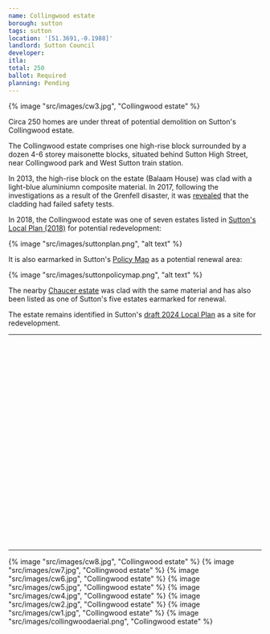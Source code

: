 ```yaml
---
name: Collingwood estate
borough: sutton
tags: sutton
location: '[51.3691,-0.1988]'
landlord: Sutton Council
developer:
itla:
total: 250
ballot: Required
planning: Pending
---
```

{% image "src/images/cw3.jpg", "Collingwood estate" %}

Circa 250 homes are under threat of potential demolition on Sutton's Collingwood estate.

The Collingwood estate comprises one high-rise block surrounded by a dozen 4-6 storey maisonette blocks, situated behind Sutton High Street, near Collingwood park and West Sutton train station. 

In 2013, the high-rise block on the estate (Balaam House) was clad with a light-blue aluminiumn composite material. In 2017, following the investigations as a result of the Grenfell disaster, it was [revealed](https://www.yourlocalguardian.co.uk/news/15372936.we-feel-so-unsafe-sutton-tower-block-residents-at-balaam-house-say-they-are-living-in-fear-after-grenfell-to/) that the cladding had failed safety tests.

In 2018, the Collingwood estate was one of seven estates listed in [Sutton's Local Plan (2018)](https://drive.google.com/file/d/1MdX6GlaHDoBdG6CTsvjFaIuPtIa9id5O/view) for potential redevelopment:

{% image "src/images/suttonplan.png", "alt text" %}

It is also earmarked in Sutton's [Policy Map](http://sutton.addresscafe.com/app/exploreit/) as a potential renewal area:

{% image "src/images/suttonpolicymap.png", "alt text" %}

The nearby [Chaucer estate](/estates/sutton/chaucerestate/) was clad with the same material and has also been listed as one of Sutton's five estates earmarked for renewal.

The estate remains identified in Sutton's [draft 2024 Local Plan](https://www.sutton.gov.uk/documents/d/guest/local-plan-issues-and-preferred-options-2024-) as a site for redevelopment.

---

<!------------THE CODE BELOW RENDERS THE MAP - DO NOT EDIT! ---------------------------->

<div id="map" style="width: 100%; height: 400px;"></div>

<script>
  var map = L.map('map').setView({{ location }}, 13);
  L.tileLayer('https://tile.openstreetmap.org/{z}/{x}/{y}.png', {
  maxZoom: 19,
attribution: '&copy; <a href="http://www.openstreetmap.org/copyright">OpenStreetMap</a>'
}).addTo(map);
var circle = L.circle({{ location }}, {
    color: 'red',
    fillColor: '#f03',
    fillOpacity: 0.5,
    radius: 500
}).addTo(map);
</script>

---

{% image "src/images/cw8.jpg", "Collingwood estate" %}
{% image "src/images/cw7.jpg", "Collingwood estate" %}
{% image "src/images/cw6.jpg", "Collingwood estate" %}
{% image "src/images/cw5.jpg", "Collingwood estate" %}
{% image "src/images/cw4.jpg", "Collingwood estate" %} 
{% image "src/images/cw2.jpg", "Collingwood estate" %}
{% image "src/images/cw1.jpg", "Collingwood estate" %}
{% image "src/images/collingwoodaerial.png", "Collingwood estate" %}